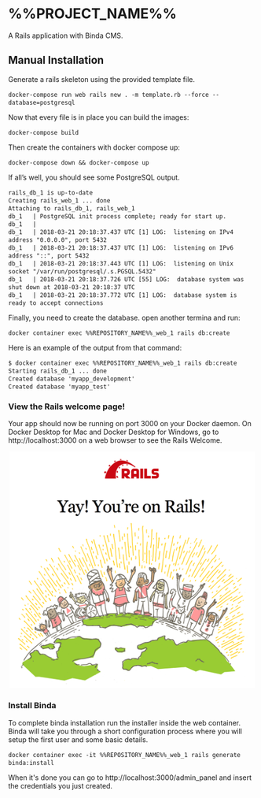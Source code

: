 # %%PROJECT_NAME%%

A Rails application with Binda CMS.

## Manual Installation

Generate a rails skeleton using the provided template file.

```
docker-compose run web rails new . -m template.rb --force --database=postgresql
```

Now that every file is in place you can build the images:

```
docker-compose build
```

Then create the containers with docker compose up:
```
docker-compose down && docker-compose up

```

If all’s well, you should see some PostgreSQL output.
```
rails_db_1 is up-to-date
Creating rails_web_1 ... done
Attaching to rails_db_1, rails_web_1
db_1   | PostgreSQL init process complete; ready for start up.
db_1   |
db_1   | 2018-03-21 20:18:37.437 UTC [1] LOG:  listening on IPv4 address "0.0.0.0", port 5432
db_1   | 2018-03-21 20:18:37.437 UTC [1] LOG:  listening on IPv6 address "::", port 5432
db_1   | 2018-03-21 20:18:37.443 UTC [1] LOG:  listening on Unix socket "/var/run/postgresql/.s.PGSQL.5432"
db_1   | 2018-03-21 20:18:37.726 UTC [55] LOG:  database system was shut down at 2018-03-21 20:18:37 UTC
db_1   | 2018-03-21 20:18:37.772 UTC [1] LOG:  database system is ready to accept connections
```

Finally, you need to create the database. open another termina and run:

```
docker container exec %%REPOSITORY_NAME%%_web_1 rails db:create
```

Here is an example of the output from that command:

```
$ docker container exec %%REPOSITORY_NAME%%_web_1 rails db:create
Starting rails_db_1 ... done
Created database 'myapp_development'
Created database 'myapp_test'
```

### View the Rails welcome page!
Your app should now be running on port 3000 on your Docker daemon.
On Docker Desktop for Mac and Docker Desktop for Windows, go to http://localhost:3000 on a web browser to see the Rails Welcome.  

<p align="center">
  <img alt="Yay! your're on Rails!" src="./doc/rails_welcome.png" width="500px">
</p>

### Install Binda

To complete binda installation run the installer inside the web container. Binda will take you through a short configuration process where you will setup the first user and some basic details.
```
docker container exec -it %%REPOSITORY_NAME%%_web_1 rails generate binda:install
```

When it's done you can go to http://localhost:3000/admin_panel and insert the credentials you just created.